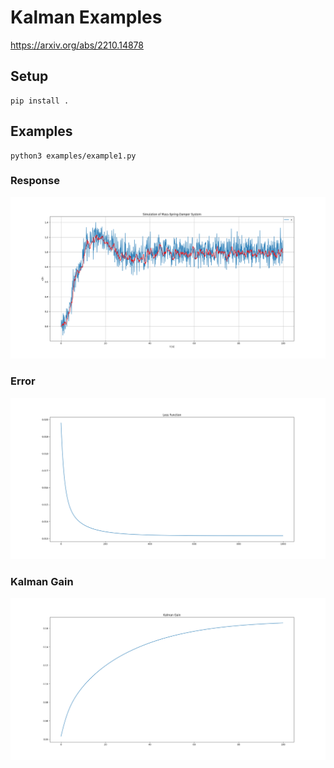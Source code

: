 # Kalman Examples
https://arxiv.org/abs/2210.14878

## Setup
```
pip install .
```

## Examples
```
python3 examples/example1.py
```
### Response
![Response](img/Figure_1.png)
### Error
![Error](img/gradient_1.png)
### Kalman Gain
![Gain](img/gain_1.png)



